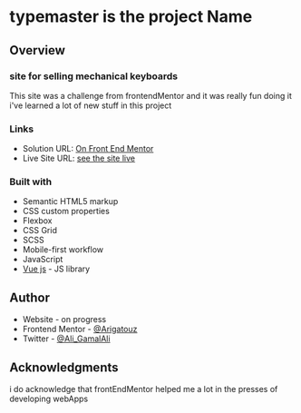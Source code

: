 # typemaster is the project Name

## Overview

### site for selling mechanical keyboards

This site was a challenge from frontendMentor and it was really fun doing it i've learned a lot of new stuff in this project

### Links

- Solution URL: [On Front End Mentor](https://www.frontendmentor.io/solutions/scss-vuejs-html-css-web-pack-vs-code-X_l8B6FE4)
- Live Site URL: [see the site live](https://front-end-typemaster.vercel.app/)

### Built with

- Semantic HTML5 markup
- CSS custom properties
- Flexbox
- CSS Grid
- SCSS
- Mobile-first workflow
- JavaScript
- [Vue js](https://v3.vuejs.org/) - JS library

## Author

- Website - on progress
- Frontend Mentor - [@Arigatouz](https://www.frontendmentor.io/profile/Arigatouz)
- Twitter - [@Ali_GamalAli](https://twitter.com/Ali_GamalAli)

## Acknowledgments

i do acknowledge that frontEndMentor helped me a lot in the presses of developing webApps
